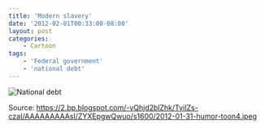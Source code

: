 ```yaml
---
title: 'Modern slavery'
date: '2012-02-01T00:33:00-08:00'
layout: post
categories:
    - Cartoon
tags:
    - 'Federal government'
    - 'national debt'
---
```


![National debt](https://2.bp.blogspot.com/-vQhjd2blZhk/TyiIZs-czaI/AAAAAAAAAsI/ZYXEpgwQwuo/s1600/2012-01-31-humor-toon4.jpeg)

Source: https://2.bp.blogspot.com/-vQhjd2blZhk/TyiIZs-czaI/AAAAAAAAAsI/ZYXEpgwQwuo/s1600/2012-01-31-humor-toon4.jpeg
